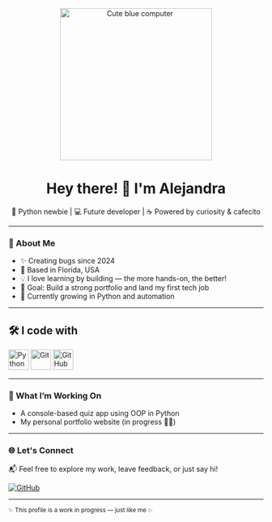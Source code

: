 <p align="center">
  <img src="https://gifdb.com/images/high/cute-blue-sticker-computer-ifd3xdpv8lsq7qih.gif" alt="Cute blue computer" width="300"/>
</p>

<h1 align="center">Hey there! 👋 I'm Alejandra</h1>

<p align="center">🐍 Python newbie | 💻 Future developer | ☕ Powered by curiosity & cafecito</p>

---

### 🌸 About Me

- ✨ Creating bugs since 2024  
- 📍 Based in Florida, USA  
- 💡 I love learning by building — the more hands-on, the better!  
- 🎯 Goal: Build a strong portfolio and land my first tech job  
- 🌱 Currently growing in Python and automation 

---

<h2 align="left">🛠 I code with</h2>

<div align="left">
  <img src="https://cdn.jsdelivr.net/gh/devicons/devicon/icons/python/python-original.svg" height="40" alt="Python" />
  <img src="https://cdn.jsdelivr.net/gh/devicons/devicon/icons/git/git-original.svg" height="40" alt="Git" />
  <img src="https://cdn.jsdelivr.net/gh/devicons/devicon/icons/github/github-original.svg" height="40" alt="GitHub" />
</div>

---

### 📌 What I’m Working On

- A console-based quiz app using OOP in Python   
- My personal portfolio website (in progress 👷‍♀️)

---

### 🌐 Let's Connect

📬 Feel free to explore my work, leave feedback, or just say hi!

[![GitHub](https://img.shields.io/badge/GitHub-AlejandraDessiree-181717?style=flat-square&logo=github)](https://github.com/AlejandraDessiree)

---

<sub>✨ This profile is a work in progress — just like me ✨</sub>
